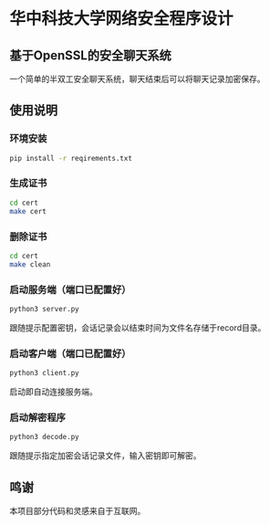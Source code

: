 # 华中科技大学网络安全程序设计
## 基于OpenSSL的安全聊天系统

一个简单的半双工安全聊天系统，聊天结束后可以将聊天记录加密保存。

## 使用说明

### 环境安装
```bash
pip install -r reqirements.txt
```

### 生成证书
```bash
cd cert
make cert
```
### 删除证书
```bash
cd cert
make clean
```

### 启动服务端（端口已配置好）
```bash
python3 server.py
```

跟随提示配置密钥，会话记录会以结束时间为文件名存储于record目录。

### 启动客户端（端口已配置好）
```bash
python3 client.py
```
启动即自动连接服务端。

### 启动解密程序
```bash
python3 decode.py
```
跟随提示指定加密会话记录文件，输入密钥即可解密。

## 鸣谢

本项目部分代码和灵感来自于互联网。